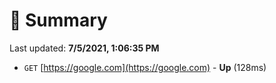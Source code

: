 # 📖 Summary
Last updated: **7/5/2021, 1:06:35 PM**

- `GET` [https://google.com](https://google.com) - **Up** (128ms)
